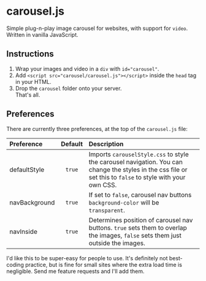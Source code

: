 carousel.js
===========

Simple plug-n-play image carousel for websites, with support for `video`.
<br/>Written in vanilla JavaScript. 

Instructions
------------
1. Wrap your images and video in a `div` with `id="carousel"`.
2. Add `<script src="carousel/carousel.js"></script>` inside the `head` tag in your HTML.
3. Drop the `carousel` folder onto your server.
<br/>That's all.

Preferences
-----------
There are currently three preferences, at the top of the `carousel.js` file:

|Preference |Default   |Description|
|:----------|:--------:|:----------|
|defaultStyle|`true`|Imports `carouselStyle.css` to style the carousel navigation. You can change the styles in the css file or set this to `false` to style with your own CSS.|
|navBackground|`true`|If set to `false`, carousel nav buttons `background-color` will be `transparent`.| 
|navInside|`true`|Determines position of carousel nav buttons. `true` sets them to overlap the images, `false` sets them just outside the images.|

I'd like this to be super-easy for people to use. It's definitely not best-coding practice, but is fine for small sites where the extra load time is negligible. Send me feature requests and I'll add them. 
